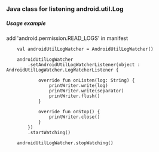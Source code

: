 ### Java class for listening android.util.Log

##### Usage example

add 'android.permission.READ_LOGS' in manifest

        val androidUtilLogWatcher = AndroidUtilLogWatcher()
        
        androidUtilLogWatcher
            .setAndroidUtilLogWatcherListener(object : AndroidUtilLogWatcher.LogWatcherListener {
            
                override fun onListen(log: String) {
                    printWriter.write(log)
                    printWriter.write(separator)
                    printWriter.flush()
                }

                override fun onStop() {
                    printWriter.close()
                }
            })
            .startWatching()
            
        androidUtilLogWatcher.stopWatching()

